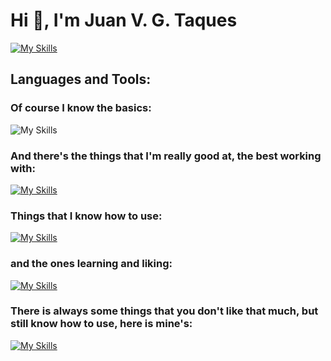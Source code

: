 
# Hi 👋, I'm Juan V. G. Taques

[![My Skills](https://skillicons.dev/icons?i=linkedin)](https://www.linkedin.com/in/juan-vitor-dev-senior/)

## Languages and Tools:

### Of course I know the basics:
![My Skills](https://skillicons.dev/icons?i=js,html,css,git&perline=4)

### And there's the things that I'm really good at, the best working with:
[![My Skills](https://skillicons.dev/icons?i=ts,react,express,next,sass,tailwind,github,styledcomponents&perline=8)](https://skillicons.dev)

### Things that I know how to use:
[![My Skills](https://skillicons.dev/icons?i=gitlab,py,nodejs,mysql,java,docker,ruby,rails,angular,aws,php,jest,jquery,md,webpack,babel,xd,materialui&perline=9)](https://skillicons.dev)

### and the ones learning and liking:
[![My Skills](https://skillicons.dev/icons?i=threejs,mongo,godot,lua,unity,cs,azure,graphql&perline=8)](https://skillicons.dev)

### There is always some things that you don't like that much, but still know how to use, here is mine's:
[![My Skills](https://skillicons.dev/icons?i=redux,bootstrap,figma,cypress,flutter&perline=5)](https://skillicons.dev)